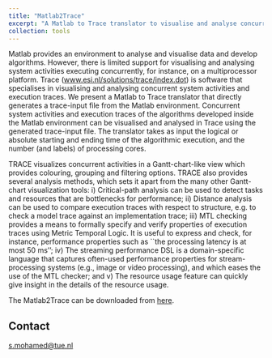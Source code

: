 ```yaml
---
title: "Matlab2Trace"
excerpt: "A Matlab to Trace translator to visualise and analyse concurrent system activities and execution traces<br/>"
collection: tools
---
```

Matlab provides an environment to analyse and visualise data and develop algorithms. However, there is limited support for visualising and analysing system activities
executing concurrently, for instance, on a multiprocessor platform. Trace (www.esi.nl/solutions/trace/index.dot) is software that specialises in visualising and analysing
concurrent system activities and execution traces. We present a Matlab to Trace translator that directly generates a trace-input file from the Matlab environment.
Concurrent system activities and execution traces of the algorithms developed inside the Matlab environment can be visualised and analysed in Trace using the
generated trace-input file. The translator takes as input the logical or absolute starting and ending time of the algorithmic execution, and the number (and labels) of
processing cores.

TRACE visualizes concurrent activities in a Gantt-chart-like view which provides colouring, grouping and filtering options. TRACE also provides several analysis
methods, which sets it apart from the many other Gantt-chart visualization tools: i) Critical-path analysis can be used to detect tasks and resources that are bottlenecks
for performance; ii) Distance analysis can be used to compare execution traces with respect to structure, e.g. to check a model trace against an implementation trace; iii)
MTL checking provides a means to formally specify and verify properties of execution traces using Metric Temporal Logic. It is useful to express and check, for instance,
performance properties such as ``the processing latency is at most 50 ms’’; iv) The streaming performance DSL is a domain-specific language that captures often-used
performance properties for stream-processing systems (e.g., image or video processing), and which eases the use of the MTL checker; and v) The resource usage
feature can quickly give insight in the details of the resource usage.

The Matlab2Trace can be downloaded from [here](https://github.com/sajid-mohamed/Matlab2Trace).

## Contact
[s.mohamed@tue.nl](mailto:s.mohamed@tue.nl)
